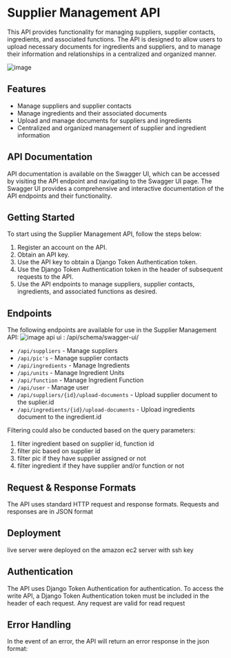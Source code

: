 # Supplier Management API

This API provides functionality for managing suppliers, supplier contacts, ingredients, and associated functions. The API is designed to allow users to upload necessary documents for ingredients and suppliers, and to manage their information and relationships in a centralized and organized manner.

![image](https://user-images.githubusercontent.com/111274957/220533050-6b6a341f-781d-4d39-9a6d-de8694c4aecf.png)

## Features
- Manage suppliers and supplier contacts
- Manage ingredients and their associated documents
- Upload and manage documents for suppliers and ingredients
- Centralized and organized management of supplier and ingredient information

## API Documentation
API documentation is available on the Swagger UI, which can be accessed by visiting the API endpoint and navigating to the Swagger UI page. The Swagger UI provides a comprehensive and interactive documentation of the API endpoints and their functionality.

## Getting Started
To start using the Supplier Management API, follow the steps below:

1. Register an account on the API.
2. Obtain an API key.
3. Use the API key to obtain a Django Token Authentication token.
4. Use the Django Token Authentication token in the header of subsequent requests to the API.
5. Use the API endpoints to manage suppliers, supplier contacts, ingredients, and associated functions as desired.

## Endpoints
The following endpoints are available for use in the Supplier Management API:
![image](https://user-images.githubusercontent.com/111274957/220532891-24f6d30a-eed4-437b-8b89-dad6115c973a.png)
api ui : /api/schema/swagger-ui/
- `/api/suppliers` - Manage suppliers
- `/api/pic's` - Manage supplier contacts
- `/api/ingredients` - Manage Ingredients
- `/api/units` - Manage Ingredient Units 
- `/api/function` - Manage Ingredient Function 
- `/api/user` - Manage user
- `/api/suppliers/{id}/upload-documents` - Upload supplier document to the suplier.id
- `/api/ingredients/{id}/upload-documents` - Upload ingredients document to the ingredient.id


Filtering could also be conducted based on the query parameters:
1. filter ingredient based on supplier id, function id
2. filter pic based on supplier id 
3. filter pic if they have supplier assigned or not 
4. filter ingredient if they have supplier and/or function or not 

## Request & Response Formats
The API uses standard HTTP request and response formats. Requests and responses are in JSON format

## Deployment
live server were deployed on the amazon ec2 server with ssh key 

## Authentication
The API uses Django Token Authentication for authentication. To access the write API, a Django Token Authentication token must be included in the header of each request.
Any request are valid for read request 

## Error Handling
In the event of an error, the API will return an error response in the json format: 

